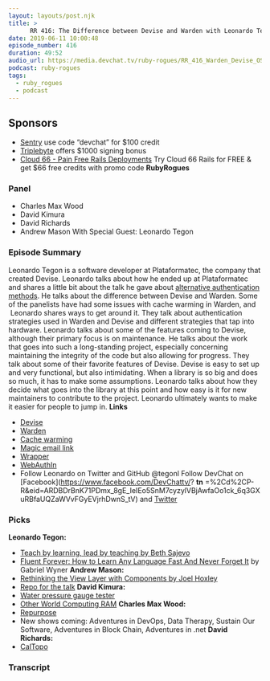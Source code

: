 ```yaml
---
layout: layouts/post.njk
title: >
      RR 416: The Difference between Devise and Warden with Leonardo Tegon
date: 2019-06-11 10:00:48
episode_number: 416
duration: 49:52
audio_url: https://media.devchat.tv/ruby-rogues/RR_416_Warden_Devise_OSS_with_Leonardo_Tegon.mp3
podcast: ruby-rogues
tags: 
  - ruby_rogues
  - podcast
---
```


## **Sponsors**

- [Sentry](https://sentry.io/) use code “devchat” for $100 credit
- [Triplebyte](https://triplebyte.com/rogues) offers $1000 signing bonus
- [Cloud 66 - Pain Free Rails Deployments](https://cloud66.com/rails?utm_source=-&utm_medium=-&utm_campaign=ruby-rogues) Try Cloud 66 Rails for FREE & get $66 free credits with promo code **RubyRogues**

### **Panel**

- Charles Max Wood
- David Kimura
- David Richards
- Andrew Mason
With Special Guest: Leonardo Tegon
### **Episode Summary**
Leonardo Tegon is a software developer at Plataformatec, the company that created Devise. Leonardo talks about how he ended up at Plataformatec and shares a little bit about the talk he gave about [alternative authentication methods](https://confreaks.tv/presenters/leonardo-tegon). He talks about the difference between Devise and Warden. Some of the panelists have had some issues with cache warming in Warden, and &nbsp;Leonardo shares ways to get around it. They talk about authentication strategies used in Warden and Devise and different strategies that tap into hardware. Leonardo talks about some of the features coming to Devise, although their primary focus is on maintenance. He talks about the work that goes into such a long-standing project, especially concerning maintaining the integrity of the code but also allowing for progress. They talk about some of their favorite features of Devise. Devise is easy to set up and very functional, but also intimidating. When a library is so big and does so much, it has to make some assumptions. Leonardo talks about how they decide what goes into the library at this point and how easy is it for new maintainers to contribute to the project. Leonardo ultimately wants to make it easier for people to jump in. **Links**
- [Devise](https://github.com/plataformatec/devise)
- [Warden](https://github.com/plataformatec/devise)
- [Cache warming](https://www.section.io/blog/what-is-cache-warming/)
- [Magic email link](https://hackernoon.com/magic-links-d680d410f8f7)
- [Wrapper](https://www.engineyard.com/blog/wrapping-your-api-in-a-ruby-gem)
- [WebAuthIn](https://github.com/cedarcode/webauthn-ruby)
- Follow Leonardo on Twitter and GitHub @tegonl
Follow DevChat on [Facebook](https://www.facebook.com/DevChattv/? __tn__ =%2Cd%2CP-R&eid=ARDBDrBnK71PDmx_8gE_IeIEo5SnM7cyzylVBjAwfaOo1ck_6q3GXuRBfaUQZaWVvFGyEVjrhDwnS_tV) and [Twitter](https://twitter.com/devchattv?lang=en)
### **Picks**
 **Leonardo Tegon:**
- [Teach by learning, lead by teaching by Beth Sajevo](https://www.youtube.com/watch?v=AeyToE6f39U&list=PLE7tQUdRKcyaOq3HlRm9h_Q_WhWKqm5xc&index=74&t=0s)
- [Fluent Forever: How to Learn Any Language Fast And Never Forget It](https://www.amazon.com/Fluent-Forever-Learn-Language-Forget/dp/0385348118/ref=sr_1_1?ie=UTF8&qid=1548462018&sr=8-1&linkCode=ll1&tag=devchattv-20&linkId=f06bfe7482dca8bb751ed6d7cc86e2ab&language=en_US) by Gabriel Wyner
**Andrew Mason:**
- [Rethinking the View Layer with Components by Joel Hoxley](https://www.youtube.com/watch?v=y5Z5a6QdA-M)
- [Repo for the talk](https://github.com/joelhawksley/actionview-component-demo)
**David Kimura:**
- [Water pressure gauge tester](https://www.homedepot.com/p/Watts-3-4-in-Plastic-Water-Pressure-Test-Gauge-DP-IWTG/100175467)
- [Other World Computing RAM](https://www.macsales.com/)
**Charles Max Wood:**
- [Repurpose](https://repurpose.io/?aff=2914)
- New shows coming: Adventures in DevOps, Data Therapy, Sustain Our Software, Adventures in Block Chain, Adventures in .net
**David Richards:**
- [CalTopo](https://caltopo.com/map.html#ll=40.44766,-111.17715&z=15&b=mbh)


### Transcript


